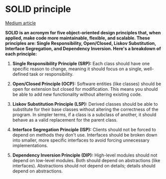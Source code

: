# SOLID principle

[Medium article](https://medium.com/@javatechie/solid-design-principle-java-ae96a48db97)

**SOLID is an acronym for five object-oriented design principles that, when applied, make code more maintainable, flexible, and scalable. These principles are: Single Responsibility, Open/Closed, Liskov Substitution, Interface Segregation, and Dependency Inversion.
Here's a breakdown of each principle:**

1. **Single Responsibility Principle (SRP):**
Each class should have one specific reason to change, meaning it should focus on a single, well-defined task or responsibility.

2. **Open/Closed Principle (OCP):**
Software entities (like classes) should be open for extension but closed for modification. This means you should be able to add new functionality without altering existing code.

3. **Liskov Substitution Principle (LSP):**
Derived classes should be able to substitute for their base classes without altering the correctness of the program. In simpler terms, if a class is a subclass of another, it should behave as a valid replacement for the parent class.

4. **Interface Segregation Principle (ISP):**
Clients should not be forced to depend on methods they don't use. Interfaces should be broken down into smaller, more specific interfaces to avoid forcing unnecessary implementations.

5. **Dependency Inversion Principle (DIP):**
High-level modules should not depend on low-level modules. Both should depend on abstractions (like interfaces). Abstractions should not depend on details; details should depend on abstractions. 